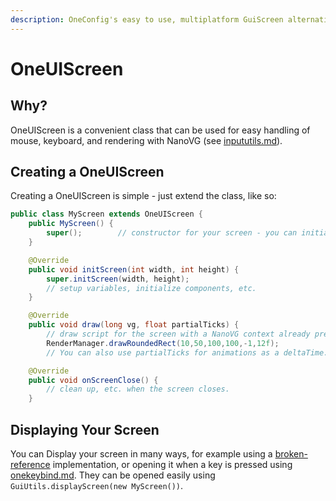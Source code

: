 ```yaml
---
description: OneConfig's easy to use, multiplatform GuiScreen alternative
---
```


# OneUIScreen

## Why?

OneUIScreen is a convenient class that can be used for easy handling of mouse, keyboard, and rendering with NanoVG (see [inpututils.md](../utils/available-utilities/inpututils.md "mention")).

## Creating a OneUIScreen

Creating a OneUIScreen is simple - just extend the class, like so:

```java
public class MyScreen extends OneUIScreen {
    public MyScreen() {
        super();        // constructor for your screen - you can initialize things here as well
    }

    @Override
    public void initScreen(int width, int height) {
        super.initScreen(width, height);
        // setup variables, initialize components, etc.
    }       

    @Override
    public void draw(long vg, float partialTicks) {
        // draw script for the screen with a NanoVG context already prepared
        RenderManager.drawRoundedRect(10,50,100,100,-1,12f);
        // You can also use partialTicks for animations as a deltaTime.

    @Override
    public void onScreenClose() {
        // clean up, etc. when the screen closes.
    }
```

## Displaying Your Screen

You can Display your screen in many ways, for example using a [broken-reference](broken-reference/ "mention") implementation, or opening it when a key is pressed using [onekeybind.md](../utils/onekeybind.md "mention"). They can be opened easily using `GuiUtils.displayScreen(new MyScreen())`.
